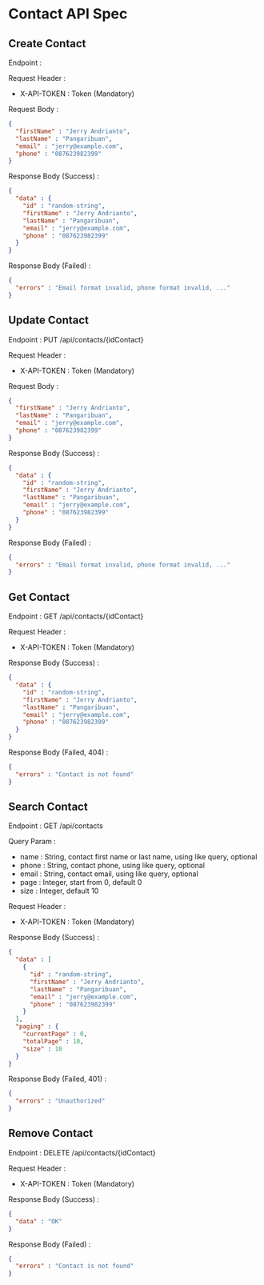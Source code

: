 # Contact API Spec

## Create Contact

Endpoint :

Request Header :

- X-API-TOKEN : Token (Mandatory)

Request Body :

```json
{
  "firstName" : "Jerry Andrianto",
  "lastName" : "Pangaribuan",
  "email" : "jerry@example.com",
  "phone" : "087623982399"
}
```

Response Body (Success) :

```json
{
  "data" : {
    "id" : "random-string",
    "firstName" : "Jerry Andrianto",
    "lastName" : "Pangaribuan",
    "email" : "jerry@example.com",
    "phone" : "087623982399"
  }
}
```

Response Body (Failed) :

```json
{
  "errors" : "Email format invalid, phone format invalid, ..."
}
```

## Update Contact

Endpoint : PUT /api/contacts/{idContact}

Request Header :

- X-API-TOKEN : Token (Mandatory)

Request Body :

```json
{
  "firstName" : "Jerry Andrianto",
  "lastName" : "Pangaribuan",
  "email" : "jerry@example.com",
  "phone" : "087623982399"
}
```

Response Body (Success) :

```json
{
  "data" : {
    "id" : "random-string",
    "firstName" : "Jerry Andrianto",
    "lastName" : "Pangaribuan",
    "email" : "jerry@example.com",
    "phone" : "087623982399"
  }
}
```

Response Body (Failed) :

```json
{
  "errors" : "Email format invalid, phone format invalid, ..."
}
```

## Get Contact

Endpoint : GET /api/contacts/{idContact}

Request Header :

- X-API-TOKEN : Token (Mandatory)

Response Body (Success) :

```json
{
  "data" : {
    "id" : "random-string",
    "firstName" : "Jerry Andrianto",
    "lastName" : "Pangaribuan",
    "email" : "jerry@example.com",
    "phone" : "087623982399"
  }
}
```

Response Body (Failed, 404) :

```json
{
  "errors" : "Contact is not found"
}
```

## Search Contact

Endpoint : GET /api/contacts

Query Param :

- name : String, contact first name or last name, using like query, optional
- phone : String, contact phone, using like query, optional
- email : String, contact email, using like query, optional
- page : Integer, start from 0, default 0
- size : Integer, default 10

Request Header :

- X-API-TOKEN : Token (Mandatory)

Response Body (Success) :

```json
{
  "data" : [
    {
      "id" : "random-string",
      "firstName" : "Jerry Andrianto",
      "lastName" : "Pangaribuan",
      "email" : "jerry@example.com",
      "phone" : "087623982399"
    }
  ],
  "paging" : {
    "currentPage" : 0, 
    "totalPage" : 10,
    "size" : 10
  }
}
```

Response Body (Failed, 401) :

```json
{
  "errors" : "Unauthorized"
}
```

## Remove Contact

Endpoint : DELETE /api/contacts/{idContact}

Request Header :

- X-API-TOKEN : Token (Mandatory)

Response Body (Success) :

```json
{
  "data" : "OK" 
}
```

Response Body (Failed) :

```json
{
  "errors" : "Contact is not found"
}
```